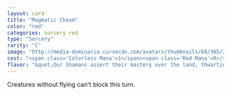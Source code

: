 ```yaml
---
layout: card
title: "Magmatic Chasm"
color: "red"
categories: sorcery red
type: "Sorcery"
rarity: "C"
image: "http://media-dominaria.cursecdn.com/avatars/thumbnails/68/365/200/283/635618452271698091.png"
cost: "<span class='Colorless Mana'>1</span><span class='Red Mana'>R</span>"
flavor: "&quot;Our Shamans assert their mastery over the land, thwarting the lesser clans&#x27; attempts to stand in the way of our dragon lord.&quot; - Allek, Atarka Hunter"
---
```


Creatures without flying can't block this turn.
